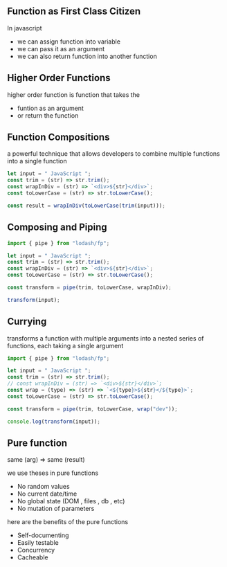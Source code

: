 ## Function as First Class Citizen

In javascript

- we can assign function into variable
- we can pass it as an argument
- we can also return function into another function

## Higher Order Functions

higher order function is function that takes the

- funtion as an argument
- or return the function

## Function Compositions

a powerful technique that allows developers to combine multiple functions into a single function

```javascript
let input = " JavaScript ";
const trim = (str) => str.trim();
const wrapInDiv = (str) => `<div>${str}</div>`;
const toLowerCase = (str) => str.toLowerCase();

const result = wrapInDiv(toLowerCase(trim(input)));
```

## Composing and Piping

```javascript
import { pipe } from "lodash/fp";

let input = " JavaScript ";
const trim = (str) => str.trim();
const wrapInDiv = (str) => `<div>${str}</div>`;
const toLowerCase = (str) => str.toLowerCase();

const transform = pipe(trim, toLowerCase, wrapInDiv);

transform(input);
```

## Currying

transforms a function with multiple arguments into a nested series of functions, each taking a single argument

```javascript
import { pipe } from "lodash/fp";

let input = " JavaScript ";
const trim = (str) => str.trim();
// const wrapInDiv = (str) => `<div>${str}</div>`;
const wrap = (type) => (str) => `<${type}>${str}</${type}>`;
const toLowerCase = (str) => str.toLowerCase();

const transform = pipe(trim, toLowerCase, wrap("dev"));

console.log(transform(input));
```

## Pure function

same (arg) => same (result)

we use theses in pure functions
- No random values
- No current date/time
- No global state (DOM , files , db , etc)
- No mutation of parameters

here are the benefits of the pure functions
- Self-documenting
- Easily testable
- Concurrency
- Cacheable
